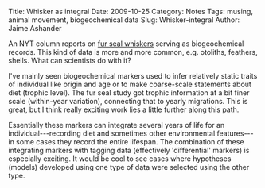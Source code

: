 Title: Whisker as integral
Date: 2009-10-25
Category: Notes
Tags: musing, animal movement, biogeochemical data
Slug: Whisker-integral
Author: Jaime Ashander


An NYT column reports on <a
href="http://www.nytimes.com/2009/10/20/science/20obseal.html">fur
seal whiskers</a> serving as biogeochemical records. This kind of data
is more and more common, e.g. otoliths, feathers, shells. What can
scientists do with it?

I've mainly seen biogeochemical markers used to infer relatively
static traits of individual like origin and age or to make
coarse-scale statements about diet (trophic level). The fur seal study
got trophic information at a bit finer scale (within-year variation),
connecting that to yearly migrations. This is great, but I think
really exciting work lies a little further along this path.

Essentially these markers can integrate several years of life for an
individual---recording diet and sometimes other environmental
features---in some cases they record the entire lifespan. The
combination of these integrating markers with tagging data
(effectively 'differential' markers) is especially exciting. It would
be cool to see cases where hypotheses (models) developed using one
type of data were selected using the other type.
